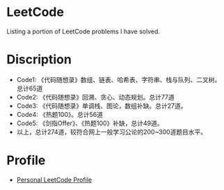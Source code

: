 # LeetCode
Listing a portion of LeetCode problems I have solved.
# Discription
* Code1: 《代码随想录》数组、链表、哈希表、字符串、栈与队列、二叉树。总计65道
* Code2: 《代码随想录》回溯、贪心、动态规划。总计77道
* Code3: 《代码随想录》单调栈、图论，数组补缺。总计27道。
* Code4: 《热题100》。总计56道
* Code5: 《剑指Offer》、《热题100》补缺，总计49道。
* 以上，总计274道，较符合网上一般学习公论的200~300道题目水平。
# Profile
* [Personal LeetCode Profile](https://leetcode.cn/u/buhunle/)
